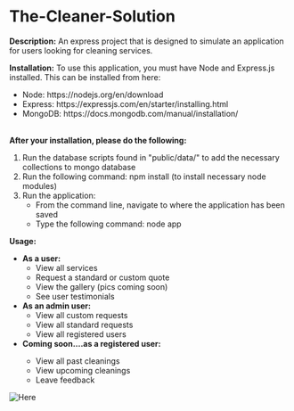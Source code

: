# The-Cleaner-Solution

<strong>Description:</strong>
An express project that is designed to simulate an application for users looking for cleaning services. 

<strong>Installation:</strong>
To use this application, you must have Node and Express.js installed. This can be installed from here:

<ul>
  <li>Node: https://nodejs.org/en/download</li>
  <li>Express: https://expressjs.com/en/starter/installing.html </li>
  <li>MongoDB: https://docs.mongodb.com/manual/installation/ </li>
</ul>

<br>
<strong>After your installation, please do the following:</strong>
<ol>
  <li> Run the database scripts found in "public/data/" to add the necessary collections to mongo database </li>
  <li> Run the following command: npm install (to install necessary node modules)
  <li> Run the application:
    <ul>
      <li> From the command line, navigate to where the application has been saved </li>
      <li> Type the following command: node app </li>
    </ul>
</ol>

<strong>Usage:</strong>
<ul>
  <li><strong>As a user:</strong> 
    <ul>
      <li> View all services </li>
      <li> Request a standard or custom quote </li>
      <li> View the gallery (pics coming soon) </li>
      <li> See user testimonials </li>
    </ul>
  
  <li><strong>As an admin user:</strong>
    <ul>
      <li> View all custom requests </li>
      <li> View all standard requests </li>
      <li> View all registered users </li>
    </ul>
  
  <li><strong>Coming soon....as a registered user:</strong></li>
    <ul>
      <li> View all past cleanings </li>
      <li> View upcoming cleanings </li>
      <li> Leave feedback </li>
    </ul>
</ul>

![Here](https://j.gifs.com/81o9wo.gif)
